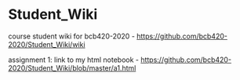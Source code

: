 # Student_Wiki
course student wiki for bcb420-2020 - https://github.com/bcb420-2020/Student_Wiki/wiki

assignment 1: link to my html notebook - https://github.com/bcb420-2020/Student_Wiki/blob/master/a1.html
